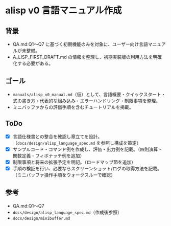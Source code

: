 # alisp v0 言語マニュアル作成

## 背景
- QA.md:Q1〜Q7 に基づく初期機能のみを対象に、ユーザー向け言語マニュアルが未整備。
- A_LISP_FIRST_DRAFT.md の情報を整理し、初期実装版の利用方法を明確化する必要がある。

## ゴール
- `manuals/alisp_v0_manual.md`（仮）として、言語概要・クイックスタート・式の書き方・代表的な組み込み・エラーハンドリング・制限事項を整理。
- ミニバッファからの評価手順を含むチュートリアルを掲載。

## ToDo
- [x] 言語仕様書との整合を確認し章立てを設計。（`docs/design/alisp_language_spec.md` を参照し構成を策定）
- [x] サンプルコード・コマンド例を作成し、評価・出力例を記載。（四則演算・関数定義・フィボナッチ例を追加）
- [x] 制限事項と将来の拡張予定を明記。（ロードマップ節を追加）
- [x] 手順の検証を行い、必要ならスクリーンショット/ログの取得方法を記載。（ミニバッファ操作手順をウォークスルーで確認）

## 参考
- QA.md:Q1〜Q7
- `docs/design/alisp_language_spec.md`（作成後参照）
- `docs/design/minibuffer.md`
